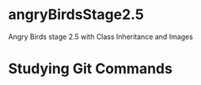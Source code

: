 # angryBirdsStage2.5
Angry Birds stage 2.5 with Class Inheritance and Images

# Studying Git Commands

